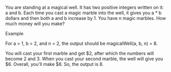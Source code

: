 You are standing at a magical well. It has two positive integers written on it: a and b.
Each time you cast a magic marble into the well, it gives you a * b dollars and then both a and b increase by 1. 
You have n magic marbles. How much money will you make?

Example

For a = 1, b = 2, and n = 2, the output should be
magicalWell(a, b, n) = 8.

You will cast your first marble and get $2, after which the numbers will become 2 and 3. 
When you cast your second marble, the well will give you $6. Overall, you'll make $8. So, the output is 8.
